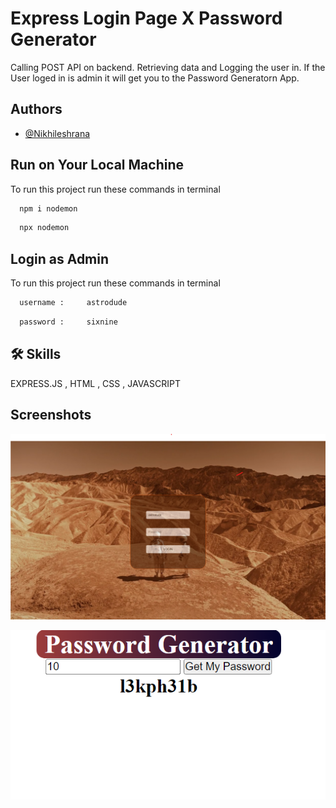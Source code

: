 
# Express Login Page X Password Generator

Calling POST API on backend. Retrieving data and Logging the user in. If the User loged in is admin it will get you to the Password Generatorn App.


## Authors

- [@Nikhileshrana](https://www.github.com/nikhileshrana)


## Run on Your Local Machine

To run this project run these commands in terminal

```bash
  npm i nodemon
```

```bash
  npx nodemon
```



## Login as Admin

To run this project run these commands in terminal

```bash
  username :     astrodude
```

```bash
  password :     sixnine
```

## 🛠 Skills
EXPRESS.JS , HTML , CSS , JAVASCRIPT





## Screenshots

![App Screenshot](https://raw.githubusercontent.com/Nikhileshrana/Login-Panel-Express/main/public/images/1.png)

![App Screenshot](https://raw.githubusercontent.com/Nikhileshrana/Login-Panel-Express/main/public/images/2.png)

